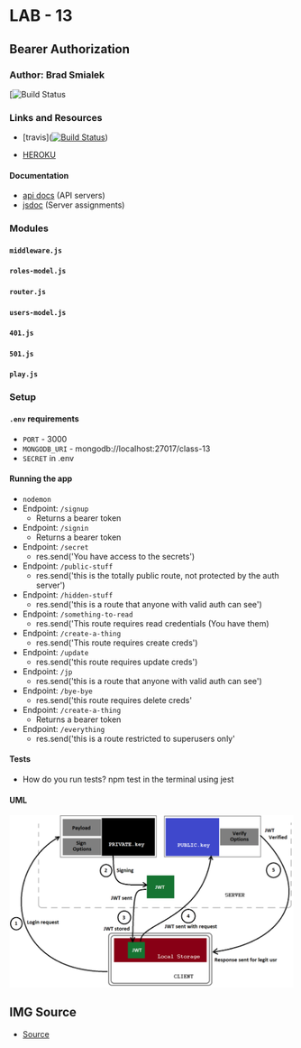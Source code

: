 # LAB - 13

## Bearer Authorization

### Author: Brad Smialek

[![Build Status]()

### Links and Resources

* [travis]([![Build Status](https://www.travis-ci.com/brad-smialek-401-advanced-javascript/lab-class-13.svg?branch=master)](https://www.travis-ci.com/brad-smialek-401-advanced-javascript/lab-class-13))

* [HEROKU](https://lab13-brad.herokuapp.com/)

#### Documentation
* [api docs](http://xyz.com) (API servers)
* [jsdoc](http://xyz.com) (Server assignments)

### Modules
#### `middleware.js`
#### `roles-model.js`
#### `router.js`
#### `users-model.js`
#### `401.js`
#### `501.js`
#### `play.js`


### Setup
#### `.env` requirements
* `PORT` - 3000
* `MONGODB_URI` - mongodb://localhost:27017/class-13
* `SECRET` in .env

#### Running the app
* `nodemon`
* Endpoint: `/signup`
  * Returns a bearer token
* Endpoint: `/signin`
  * Returns a bearer token
* Endpoint: `/secret`
  * res.send('You have access to the secrets')
* Endpoint: `/public-stuff`
  * res.send('this is the totally public route, not protected by the auth server')
* Endpoint: `/hidden-stuff`
  * res.send('this is a route that anyone with valid auth can see')
* Endpoint: `/something-to-read`
  * res.send('This route requires read credentials (You have them)
* Endpoint: `/create-a-thing`
  * res.send('This route requires create creds')
* Endpoint: `/update`
  * res.send('this route requires update creds')
* Endpoint: `/jp`
  * res.send('this is a route that anyone with valid auth can see')
* Endpoint: `/bye-bye`
  * res.send('this route requires delete creds'
* Endpoint: `/create-a-thing`
  * Returns a bearer token
* Endpoint: `/everything`
  * res.send('this is a route restricted to superusers only'

  
#### Tests
* How do you run tests? npm test in the terminal using jest


#### UML
![uml](./assets/jwtoken.png)

## IMG Source
* [Source](https://medium.com/@siddharthac6/json-web-token-jwt-the-right-way-of-implementing-with-node-js-65b8915d550e)